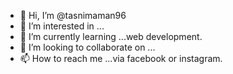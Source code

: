 - 👋 Hi, I’m @tasnimaman96
- 👀 I’m interested in ...
- 🌱 I’m currently learning ...web development.
- 💞️ I’m looking to collaborate on ...
- 📫 How to reach me ...via facebook or instagram.

<!---
tasnimaman96/tasnimaman96 is a ✨ special ✨ repository because its `README.md` (this file) appears on your GitHub profile.
You can click the Preview link to take a look at your changes.
--->

